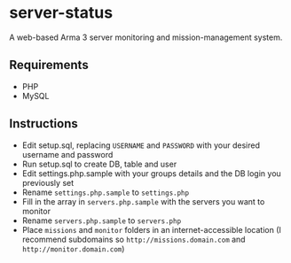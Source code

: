 # server-status

A web-based Arma 3 server monitoring and mission-management system. 

## Requirements

* PHP
* MySQL

## Instructions

* Edit setup.sql, replacing `USERNAME` and `PASSWORD` with your desired username and password 
* Run setup.sql to create DB, table and user
* Edit settings.php.sample with your groups details and the DB login you previously set
* Rename `settings.php.sample` to `settings.php`
* Fill in the array in `servers.php.sample` with the servers you want to monitor
* Rename `servers.php.sample` to `servers.php`
* Place `missions` and `monitor` folders in an internet-accessible location (I recommend subdomains so `http://missions.domain.com` and `http://monitor.domain.com`)
